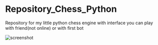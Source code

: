 # Repository_Chess_Python
Repository for my little python chess engine with interface
    you can play with friend(not online) or with first bot

![screenshot](https://github.com/user-attachments/assets/94ae7b96-f240-4b35-8601-e9530d05a8ff)

